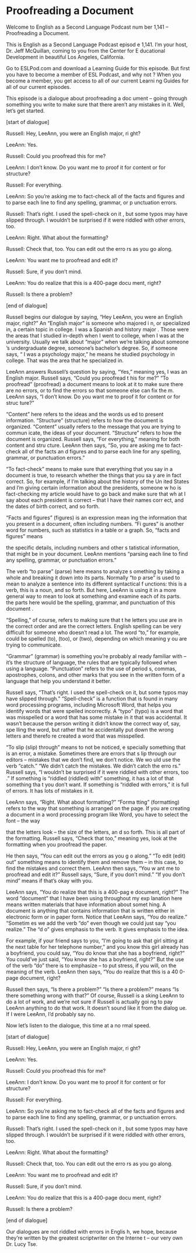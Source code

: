 # Proofreading a Document

Welcome to English as a Second Language Podcast num ber 1,141 – Proofreading a Document.

This is English as a Second Language Podcast episod e 1,141. I’m your host, Dr. Jeff McQuillan, coming to you from the Center for E ducational Development in beautiful Los Angeles, California.

Go to ESLPod.com and download a Learning Guide for this episode. But first you have to become a member of ESL Podcast, and why not ? When you become a member, you get access to all of our current Learni ng Guides for all of our current episodes.

This episode is a dialogue about proofreading a doc ument – going through something you write to make sure that there aren’t any mistakes in it. Well, let’s get started.

[start of dialogue]

Russell: Hey, LeeAnn, you were an English major, ri ght?

LeeAnn: Yes.

Russell: Could you proofread this for me?

LeeAnn: I don’t know. Do you want me to proof it for content or for structure?

Russell: For everything.

LeeAnn: So you’re asking me to fact-check all of the facts and figures and to parse each line to find any spelling, grammar, or p unctuation errors.

Russell: That’s right. I used the spell-check on it , but some typos may have slipped through. I wouldn’t be surprised if it were  riddled with other errors, too.

LeeAnn: Right. What about the formatting?

Russell: Check that, too. You can edit out the erro rs as you go along.

LeeAnn: You want me to proofread and  edit it?

Russell: Sure, if you don’t mind.

LeeAnn: You do realize that this is a 400-page docu ment, right?

Russell: Is there a problem?

[end of dialogue]

Russell begins our dialogue by saying, “Hey LeeAnn,  you were an English major, right?” An “English major” is someone who majored i n, or specialized in, a certain topic in college. I was a Spanish and history major . Those were the areas that I studied in-depth when I went to college, when I was  at the university. Usually we talk about “major” when we’re talking about someone ’s undergraduate degree, someone’s bachelor’s degree. So, if someone says, “ I was a psychology major,” he means he studied psychology in college. That was  the area that he specialized in.

LeeAnn answers Russell’s question by saying, “Yes,”  meaning yes, I was an English major. Russell says, “Could you proofread t his for me?” “To proofread” (proofread) a document means to look at it to make sure there are no errors, or to find the errors so that someone else can fix the m. LeeAnn says, “I don’t know. Do you want me to proof it for content or for struc ture?”

“Content” here refers to the ideas and the words us ed to present information. “Structure” (structure) refers to how the document is organized. “Content” usually refers to the message that you are trying to commun icate, the ideas of your document. “Structure” refers to how the document is  organized. Russell says, “For everything,” meaning for both content and stru cture. LeeAnn then says, “So, you are asking me to fact-check all of the facts an d figures and to parse each line for any spelling, grammar, or punctuation errors.”

“To fact-check” means to make sure that everything that you say in a document is true, to research whether the things that you sa y are in fact correct. So, for example, if I’m talking about the history of the Un ited States and I’m giving certain information about the presidents, someone w ho is fact-checking my article would have to go back and make sure that wh at I say about each president is correct – that I have their names corr ect, and the dates of birth correct, and so forth.

“Facts and figures” (figures) is an expression mean ing the information that you present in a document, often including numbers. “Fi gures” is another word for numbers, such as statistics in a table or a graph. So, “facts and figures” means

the specific details, including numbers and other s tatistical information, that might be in your document. LeeAnn mentions “parsing each line to find any spelling, grammar, or punctuation errors.”

The verb “to parse” (parse) here means to analyze s omething by taking a whole and breaking it down into its parts. Normally “to p arse” is used to mean to analyze a sentence into its different syntactical f unctions: this is a verb, this is a noun, and so forth. But here, LeeAnn is using it in  a more general way to mean to look at something and examine each of its parts. the parts here would be the spelling, grammar, and punctuation of this document .

“Spelling,” of course, refers to making sure that t he letters you use are in the correct order and are the correct letters. English spelling can be very difficult for someone who doesn’t read a lot. The word “to,” for example, could be spelled (to), (too), or (two), depending on which meaning y ou are trying to communicate.

“Grammar” (grammar) is something you’re probably al ready familiar with – it’s the structure of language, the rules that are typically  followed when using a language. “Punctuation” refers to the use of period s, commas, apostrophes, colons, and other marks that you see in the written  form of a language that help you understand it better.

Russell says, “That’s right. I used the spell-check  on it, but some typos may have slipped through.” “Spell-check” is a function that is found in many word processing programs, including Microsoft Word, that  helps you identify words that were spelled incorrectly. A “typo” (typo) is a word  that was misspelled or a word that has some mistake in it that was accidental. It  wasn’t because the person writing it didn’t know the correct way of, say, spe lling the word, but rather that he accidentally put down the wrong letters and therefo re created a word that was misspelled.

“To slip (slip) through” means to not be noticed, e specially something that is an error, a mistake. Sometimes there are errors that s lip through our editors – mistakes that we don’t find, we don’t notice. We wo uld use the verb “catch.” “We didn’t catch the mistakes. We didn’t catch the erro rs.” Russell says, “I wouldn’t be surprised if it were riddled with other errors, too .” If something is “riddled (riddled) with” something, it has a lot of that something tha t you don’t want. If something is “riddled with errors,” it is full of errors. It has  lots of mistakes in it.

LeeAnn says, “Right. What about formatting?” “Forma tting” (formatting) refers to the way that something is arranged on the page. If you are creating a document in a word processing program like Word, you have to  select the font – the way

that the letters look – the size of the letters, an d so forth. This is all part of the formatting. Russell says, “Check that too,” meaning  yes, look at the formatting when you proofread the paper.

He then says, “You can edit out the errors as you g o along.” “To edit (edit) out” something means to identify them and remove them – in this case, to find the mistakes and correct them. LeeAnn then says, “You w ant me to proofread and edit it?” Russell says, “Sure, if you don’t mind.” “If you don’t mind” means if that’s okay with you.

LeeAnn says, “You do realize that this is a 400-pag e document, right?” The word “document” that I have been using throughout my exp lanation here means written materials that have information about somet hing. A document is anything that contains information that is written either in  electronic form or in paper form. Notice that LeeAnn says, “You do realize.” “Sometim es we add the verb “do” even though we could just say “you realize.” The “d o” gives emphasis to the verb. It gives emphasis to the idea.

For example, if your friend says to you, “I’m going  to ask that girl sitting at the next table for her telephone number,” and you know this girl already has a boyfriend, you could say, “You do know that she has  a boyfriend, right?” You could’ve just said, “You know she has a boyfriend, right?” But the use of the verb “do” there is to emphasize – to put stress, if you will, on the meaning of the verb. LeeAnn then says, “You do realize that this is a 40 0-page document, right?

Russell then says, “Is there a problem?” “Is there a problem?” means “Is there something wrong with that?” Of course, Russell is a sking LeeAnn to do a lot of work, and we’re not sure if Russell is actually goi ng to pay LeeAnn anything to do that work. It doesn’t sound like it from the dialog ue. If I were LeeAnn, I’d probably say no.

Now let’s listen to the dialogue, this time at a no rmal speed.

[start of dialogue]

Russell: Hey, LeeAnn, you were an English major, ri ght?

LeeAnn: Yes.

Russell: Could you proofread this for me?

LeeAnn: I don’t know. Do you want me to proof it for content or for structure?

 Russell: For everything.

LeeAnn: So you’re asking me to fact-check all of the facts and figures and to parse each line to find any spelling, grammar, or p unctuation errors.

Russell: That’s right. I used the spell-check on it , but some typos may have slipped through. I wouldn’t be surprised if it were  riddled with other errors, too.

LeeAnn: Right. What about the formatting?

Russell: Check that, too. You can edit out the erro rs as you go along.

LeeAnn: You want me to proofread and  edit it?

Russell: Sure, if you don’t mind.

LeeAnn: You do realize that this is a 400-page docu ment, right?

Russell: Is there a problem?

[end of dialogue]

Our dialogues are not riddled with errors in Englis h, we hope, because they’re written by the greatest scriptwriter on the Interne t – our very own Dr. Lucy Tse.



